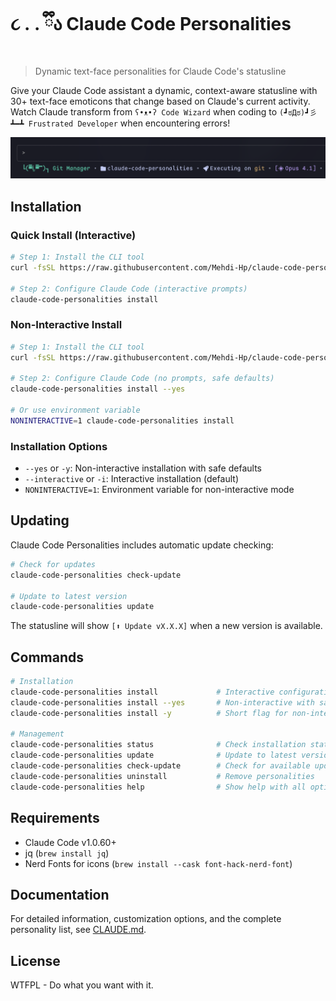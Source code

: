 # ૮ ․ ․ ྀིა Claude Code Personalities

> Dynamic text-face personalities for Claude Code's statusline

Give your Claude Code assistant a dynamic, context-aware statusline with 30+ text-face emoticons that change based on Claude's current activity.  
Watch Claude transform from `ʕ•ᴥ•ʔ Code Wizard` when coding to `(┛ಠДಠ)┛彡┻━┻ Frustrated Developer` when encountering errors!

![Claude Code Personalities Screenshot](screenshot.png)

## Installation

### Quick Install (Interactive)

```bash
# Step 1: Install the CLI tool
curl -fsSL https://raw.githubusercontent.com/Mehdi-Hp/claude-code-personalities/main/install.sh | bash

# Step 2: Configure Claude Code (interactive prompts)
claude-code-personalities install
```

### Non-Interactive Install

```bash
# Step 1: Install the CLI tool
curl -fsSL https://raw.githubusercontent.com/Mehdi-Hp/claude-code-personalities/main/install.sh | bash

# Step 2: Configure Claude Code (no prompts, safe defaults)
claude-code-personalities install --yes

# Or use environment variable
NONINTERACTIVE=1 claude-code-personalities install
```

### Installation Options

- `--yes` or `-y`: Non-interactive installation with safe defaults
- `--interactive` or `-i`: Interactive installation (default)
- `NONINTERACTIVE=1`: Environment variable for non-interactive mode

## Updating

Claude Code Personalities includes automatic update checking:

```bash
# Check for updates
claude-code-personalities check-update

# Update to latest version
claude-code-personalities update
```

The statusline will show `[⬆ Update vX.X.X]` when a new version is available.

## Commands

```bash
# Installation
claude-code-personalities install             # Interactive configuration (default)
claude-code-personalities install --yes       # Non-interactive with safe defaults
claude-code-personalities install -y          # Short flag for non-interactive

# Management
claude-code-personalities status              # Check installation status
claude-code-personalities update              # Update to latest version
claude-code-personalities check-update        # Check for available updates
claude-code-personalities uninstall           # Remove personalities
claude-code-personalities help                # Show help with all options
```

## Requirements

- Claude Code v1.0.60+
- jq (`brew install jq`)
- Nerd Fonts for icons (`brew install --cask font-hack-nerd-font`)

## Documentation

For detailed information, customization options, and the complete personality list, see [CLAUDE.md](CLAUDE.md).

## License

WTFPL - Do what you want with it.